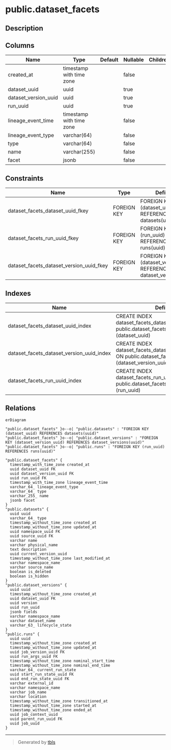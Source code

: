 # public.dataset_facets

## Description

## Columns

| Name | Type | Default | Nullable | Children | Parents | Comment |
| ---- | ---- | ------- | -------- | -------- | ------- | ------- |
| created_at | timestamp with time zone |  | false |  |  |  |
| dataset_uuid | uuid |  | true |  | [public.datasets](public.datasets.md) |  |
| dataset_version_uuid | uuid |  | true |  | [public.dataset_versions](public.dataset_versions.md) |  |
| run_uuid | uuid |  | true |  | [public.runs](public.runs.md) |  |
| lineage_event_time | timestamp with time zone |  | false |  |  |  |
| lineage_event_type | varchar(64) |  | false |  |  |  |
| type | varchar(64) |  | false |  |  |  |
| name | varchar(255) |  | false |  |  |  |
| facet | jsonb |  | false |  |  |  |

## Constraints

| Name | Type | Definition |
| ---- | ---- | ---------- |
| dataset_facets_dataset_uuid_fkey | FOREIGN KEY | FOREIGN KEY (dataset_uuid) REFERENCES datasets(uuid) |
| dataset_facets_run_uuid_fkey | FOREIGN KEY | FOREIGN KEY (run_uuid) REFERENCES runs(uuid) |
| dataset_facets_dataset_version_uuid_fkey | FOREIGN KEY | FOREIGN KEY (dataset_version_uuid) REFERENCES dataset_versions(uuid) |

## Indexes

| Name | Definition |
| ---- | ---------- |
| dataset_facets_dataset_uuid_index | CREATE INDEX dataset_facets_dataset_uuid_index ON public.dataset_facets USING btree (dataset_uuid) |
| dataset_facets_dataset_version_uuid_index | CREATE INDEX dataset_facets_dataset_version_uuid_index ON public.dataset_facets USING btree (dataset_version_uuid) |
| dataset_facets_run_uuid_index | CREATE INDEX dataset_facets_run_uuid_index ON public.dataset_facets USING btree (run_uuid) |

## Relations

```mermaid
erDiagram

"public.dataset_facets" }o--o| "public.datasets" : "FOREIGN KEY (dataset_uuid) REFERENCES datasets(uuid)"
"public.dataset_facets" }o--o| "public.dataset_versions" : "FOREIGN KEY (dataset_version_uuid) REFERENCES dataset_versions(uuid)"
"public.dataset_facets" }o--o| "public.runs" : "FOREIGN KEY (run_uuid) REFERENCES runs(uuid)"

"public.dataset_facets" {
  timestamp_with_time_zone created_at
  uuid dataset_uuid FK
  uuid dataset_version_uuid FK
  uuid run_uuid FK
  timestamp_with_time_zone lineage_event_time
  varchar_64_ lineage_event_type
  varchar_64_ type
  varchar_255_ name
  jsonb facet
}
"public.datasets" {
  uuid uuid
  varchar_64_ type
  timestamp_without_time_zone created_at
  timestamp_without_time_zone updated_at
  uuid namespace_uuid FK
  uuid source_uuid FK
  varchar name
  varchar physical_name
  text description
  uuid current_version_uuid
  timestamp_without_time_zone last_modified_at
  varchar namespace_name
  varchar source_name
  boolean is_deleted
  boolean is_hidden
}
"public.dataset_versions" {
  uuid uuid
  timestamp_without_time_zone created_at
  uuid dataset_uuid FK
  uuid version
  uuid run_uuid
  jsonb fields
  varchar namespace_name
  varchar dataset_name
  varchar_63_ lifecycle_state
}
"public.runs" {
  uuid uuid
  timestamp_without_time_zone created_at
  timestamp_without_time_zone updated_at
  uuid job_version_uuid FK
  uuid run_args_uuid FK
  timestamp_without_time_zone nominal_start_time
  timestamp_without_time_zone nominal_end_time
  varchar_64_ current_run_state
  uuid start_run_state_uuid FK
  uuid end_run_state_uuid FK
  varchar external_id
  varchar namespace_name
  varchar job_name
  varchar location
  timestamp_without_time_zone transitioned_at
  timestamp_without_time_zone started_at
  timestamp_without_time_zone ended_at
  uuid job_context_uuid
  uuid parent_run_uuid FK
  uuid job_uuid
}
```

---

> Generated by [tbls](https://github.com/k1LoW/tbls)

